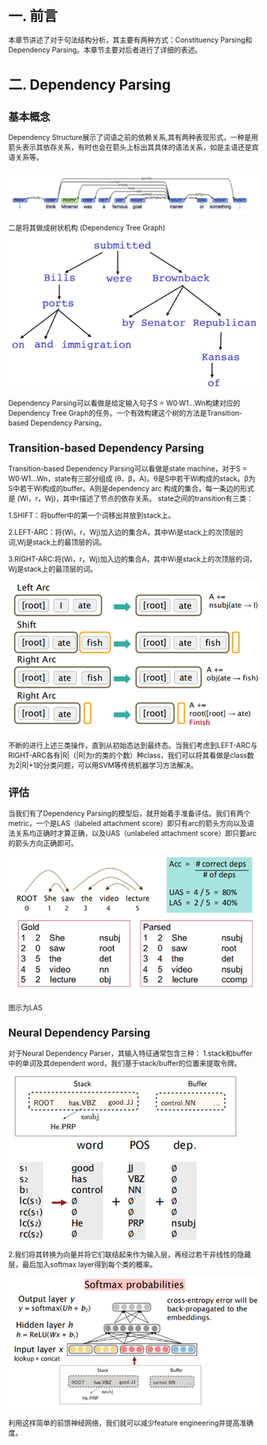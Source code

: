 # 一. 前言

本章节讲述了对于句法结构分析，其主要有两种方式：Constituency Parsing和Dependency Parsing。本章节主要对后者进行了详细的表述。

# 二. Dependency Parsing

## 基本概念

Dependency Structure展示了词语之前的依赖关系,其有两种表现形式，一种是用箭头表示其依存关系，有时也会在箭头上标出其具体的语法关系，如是主语还是宾语关系等。

![](media/1.png)

二是将其做成树状机构 (Dependency Tree Graph)

![](media/2.png)

Dependency Parsing可以看做是给定输入句子S = W0·W1...Wn构建对应的Dependency Tree Graph的任务。一个有效构建这个树的方法是Transition-based Dependency Parsing。

## Transition-based Dependency Parsing

Transition-based Dependency Parsing可以看做是state machine，对于S = W0·W1...Wn，state有三部分组成 (θ，β，A)。θ是S中若干Wi构成的stack。β为S中若干Wi构成的buffer。A则是dependency arc 构成的集合，每一条边的形式是 (Wi，r，Wj)，其中r描述了节点的依存关系。
state之间的transition有三类：

1.SHIFT：将buffer中的第一个词移出并放到stack上。

2.LEFT-ARC：将(Wi，r，Wj)加入边的集合A，其中Wi是stack上的次顶层的词,Wj是stack上的最顶层的词。

3.RIGHT-ARC:将(Wi，r，Wj)加入边的集合A，其中Wi是stack上的次顶层的词，Wj是stack上的最顶层的词。

![](media/5.png)

不断的进行上述三类操作，直到从初始态达到最终态。当我们考虑到LEFT-ARC与RIGHT-ARC各有|R|（|R|为r的类的个数）种class，我们可以将其看做是class数为2|R|+1的分类问题，可以用SVM等传统机器学习方法解决。

## 评估

当我们有了Dependency Parsing的模型后，就开始着手准备评估。我们有两个metric，一个是LAS（labeled attachment score）即只有arc的箭头方向以及语法关系均正确时才算正确，以及UAS（unlabeled attachment score）即只要arc的箭头方向正确即可。

![](media/3.png)

图示为LAS

## Neural Dependency Parsing

对于Neural Dependency Parser，其输入特征通常包含三种：
1.stack和buffer中的单词及其dependent word，我们基于stack/buffer的位置来提取令牌。

![](media/4.png)

2.我们将其转换为向量并将它们联结起来作为输入层，再经过若干非线性的隐藏层，最后加入softmax layer得到每个类的概率。

![](media/6.png)

利用这样简单的前馈神经网络，我们就可以减少feature engineering并提高准确度。
